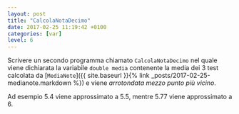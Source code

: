 ```yaml
---
layout: post
title: "CalcolaNotaDecimo"
date: 2017-02-25 11:19:42 +0100
categories: [var]
level: 6
---
```


Scrivere un secondo programma chiamato `CalcolaNotaDecimo` nel quale viene dichiarata la variabile `double media` contenente la media dei 3 test calcolata da [`MediaNote`]({{ site.baseurl }}{% link _posts/2017-02-25-medianote.markdown %}) e viene *arrotondata mezzo punto più vicino*. 

Ad esempio 5.4 viene approssimato a 5.5, mentre 5.77 viene approssimato a 6.